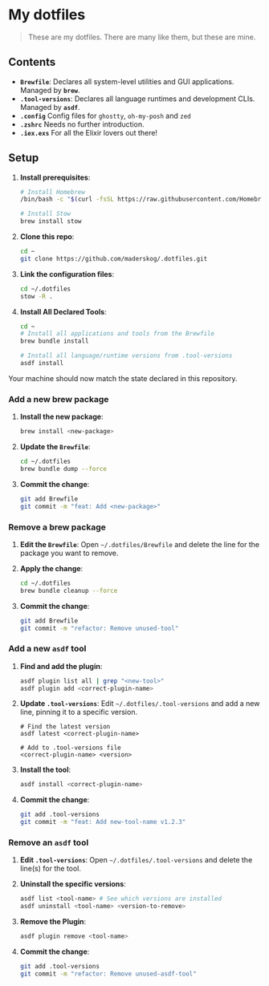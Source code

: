 # My dotfiles

> These are my dotfiles. There are many like them, but these are mine.


## Contents
-   **`Brewfile`**: Declares all system-level utilities and GUI applications. Managed by **`brew`**.
-   **`.tool-versions`**: Declares all language runtimes and development CLIs. Managed by **`asdf`**.
-   **`.config`** Config files for `ghostty`, `oh-my-posh` and `zed`
-   **`.zshrc`** Needs no further introduction.
-   **`.iex.exs`** For all the Elixir lovers out there!


## Setup


1.  **Install prerequisites**:
    ```bash
    # Install Homebrew
    /bin/bash -c "$(curl -fsSL https://raw.githubusercontent.com/Homebrew/install/HEAD/install.sh)"
    
    # Install Stow
    brew install stow
    ```

2.  **Clone this repo**:
    ```bash
    cd ~
    git clone https://github.com/maderskog/.dotfiles.git
    ```

3.  **Link the configuration files**:
    ```bash
    cd ~/.dotfiles
    stow -R .
    ```

4.  **Install All Declared Tools**:
    ```bash
    cd ~
    # Install all applications and tools from the Brewfile
    brew bundle install
    
    # Install all language/runtime versions from .tool-versions
    asdf install
    ```

Your machine should now match the state declared in this repository.



### Add a new brew package

1.  **Install the new package**:
    ```bash
    brew install <new-package>
    ```

2.  **Update the `Brewfile`**:
    ```bash
    cd ~/.dotfiles
    brew bundle dump --force
    ```

3.  **Commit the change**:
    ```bash
    git add Brewfile
    git commit -m "feat: Add <new-package>"
    ```

### Remove a brew package

1.  **Edit the `Brewfile`**:
    Open `~/.dotfiles/Brewfile` and delete the line for the package you want to remove.

2.  **Apply the change**:
    ```bash
    cd ~/.dotfiles
    brew bundle cleanup --force
    ```

3.  **Commit the change**:
    ```bash
    git add Brewfile
    git commit -m "refactor: Remove unused-tool"
    ```

### Add a new `asdf` tool

1.  **Find and add the plugin**:
    ```bash
    asdf plugin list all | grep "<new-tool>"
    asdf plugin add <correct-plugin-name>
    ```

2.  **Update `.tool-versions`**:
    Edit `~/.dotfiles/.tool-versions` and add a new line, pinning it to a specific version.
    ```
    # Find the latest version
    asdf latest <correct-plugin-name>
    
    # Add to .tool-versions file
    <correct-plugin-name> <version>
    ```

3.  **Install the tool**:
    ```bash
    asdf install <correct-plugin-name>
    ```

4.  **Commit the change**:
    ```bash
    git add .tool-versions
    git commit -m "feat: Add new-tool-name v1.2.3"
    ```

### Remove an `asdf` tool

1.  **Edit `.tool-versions`**:
    Open `~/.dotfiles/.tool-versions` and delete the line(s) for the tool.

2.  **Uninstall the specific versions**:
    ```bash
    asdf list <tool-name> # See which versions are installed
    asdf uninstall <tool-name> <version-to-remove>
    ```

3.  **Remove the Plugin**:
    ```bash
    asdf plugin remove <tool-name>
    ```

4.  **Commit the change**:
    ```bash
    git add .tool-versions
    git commit -m "refactor: Remove unused-asdf-tool"
    ```

